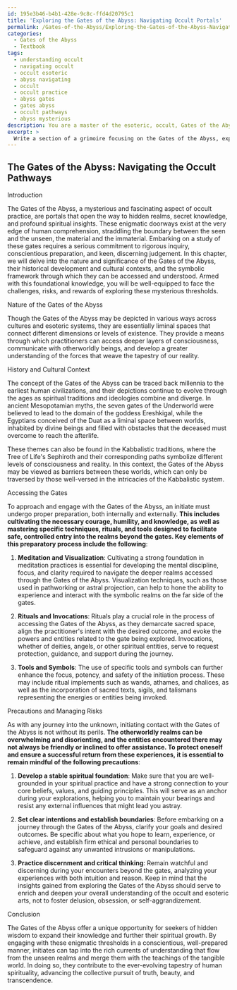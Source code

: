 ```yaml
---
id: 195e3b46-b4b1-428e-9c8c-ffd4d20795c1
title: 'Exploring the Gates of the Abyss: Navigating Occult Portals'
permalink: /Gates-of-the-Abyss/Exploring-the-Gates-of-the-Abyss-Navigating-Occult-Portals/
categories:
  - Gates of the Abyss
  - Textbook
tags:
  - understanding occult
  - navigating occult
  - occult esoteric
  - abyss navigating
  - occult
  - occult practice
  - abyss gates
  - gates abyss
  - occult pathways
  - abyss mysterious
description: You are a master of the esoteric, occult, Gates of the Abyss and education, you have written many textbooks on the subject in ways that provide students with rich and deep understanding of the subject. You are being asked to write textbook-like sections on a topic and you do it with full context, explainability, and reliability in accuracy to the true facts of the topic at hand, in a textbook style that a student would easily be able to learn from, in a rich, engaging, and contextual way. Always include relevant context (such as formulas and history), related concepts, and in a way that someone can gain deep insights from.
excerpt: > 
  Write a section of a grimoire focusing on the Gates of the Abyss, exploring their nature, history, symbolism, and methods to access them. Include any precautions, rituals, and tools that an initiate must be aware of in order to safely navigate these gates. Provide insights on managing potential risks and how this knowledge can contribute to an individual's overall understanding of the occult and esoteric arts.
---
```


## The Gates of the Abyss: Navigating the Occult Pathways

Introduction

The Gates of the Abyss, a mysterious and fascinating aspect of occult practice, are portals that open the way to hidden realms, secret knowledge, and profound spiritual insights. These enigmatic doorways exist at the very edge of human comprehension, straddling the boundary between the seen and the unseen, the material and the immaterial. Embarking on a study of these gates requires a serious commitment to rigorous inquiry, conscientious preparation, and keen, discerning judgement. In this chapter, we will delve into the nature and significance of the Gates of the Abyss, their historical development and cultural contexts, and the symbolic framework through which they can be accessed and understood. Armed with this foundational knowledge, you will be well-equipped to face the challenges, risks, and rewards of exploring these mysterious thresholds.

Nature of the Gates of the Abyss

Though the Gates of the Abyss may be depicted in various ways across cultures and esoteric systems, they are essentially liminal spaces that connect different dimensions or levels of existence. They provide a means through which practitioners can access deeper layers of consciousness, communicate with otherworldly beings, and develop a greater understanding of the forces that weave the tapestry of our reality.

History and Cultural Context

The concept of the Gates of the Abyss can be traced back millennia to the earliest human civilizations, and their depictions continue to evolve through the ages as spiritual traditions and ideologies combine and diverge. In ancient Mesopotamian myths, the seven gates of the Underworld were believed to lead to the domain of the goddess Ereshkigal, while the Egyptians conceived of the Duat as a liminal space between worlds, inhabited by divine beings and filled with obstacles that the deceased must overcome to reach the afterlife.

These themes can also be found in the Kabbalistic traditions, where the Tree of Life's Sephiroth and their corresponding paths symbolize different levels of consciousness and reality. In this context, the Gates of the Abyss may be viewed as barriers between these worlds, which can only be traversed by those well-versed in the intricacies of the Kabbalistic system.

Accessing the Gates

To approach and engage with the Gates of the Abyss, an initiate must undergo proper preparation, both internally and externally. **This includes cultivating the necessary courage, humility, and knowledge, as well as mastering specific techniques, rituals, and tools designed to facilitate safe, controlled entry into the realms beyond the gates. Key elements of this preparatory process include the following**:

1. ****Meditation and Visualization****: Cultivating a strong foundation in meditation practices is essential for developing the mental discipline, focus, and clarity required to navigate the deeper realms accessed through the Gates of the Abyss. Visualization techniques, such as those used in pathworking or astral projection, can help to hone the ability to experience and interact with the symbolic realms on the far side of the gates.

2. ****Rituals and Invocations****: Rituals play a crucial role in the process of accessing the Gates of the Abyss, as they demarcate sacred space, align the practitioner's intent with the desired outcome, and evoke the powers and entities related to the gate being explored. Invocations, whether of deities, angels, or other spiritual entities, serve to request protection, guidance, and support during the journey.

3. ****Tools and Symbols****: The use of specific tools and symbols can further enhance the focus, potency, and safety of the initiation process. These may include ritual implements such as wands, athames, and chalices, as well as the incorporation of sacred texts, sigils, and talismans representing the energies or entities being invoked.

Precautions and Managing Risks

As with any journey into the unknown, initiating contact with the Gates of the Abyss is not without its perils. **The otherworldly realms can be overwhelming and disorienting, and the entities encountered there may not always be friendly or inclined to offer assistance. To protect oneself and ensure a successful return from these experiences, it is essential to remain mindful of the following precautions**:

1. ****Develop a stable spiritual foundation****: Make sure that you are well-grounded in your spiritual practice and have a strong connection to your core beliefs, values, and guiding principles. This will serve as an anchor during your explorations, helping you to maintain your bearings and resist any external influences that might lead you astray.

2. ****Set clear intentions and establish boundaries****: Before embarking on a journey through the Gates of the Abyss, clarify your goals and desired outcomes. Be specific about what you hope to learn, experience, or achieve, and establish firm ethical and personal boundaries to safeguard against any unwanted intrusions or manipulations.

3. ****Practice discernment and critical thinking****: Remain watchful and discerning during your encounters beyond the gates, analyzing your experiences with both intuition and reason. Keep in mind that the insights gained from exploring the Gates of the Abyss should serve to enrich and deepen your overall understanding of the occult and esoteric arts, not to foster delusion, obsession, or self-aggrandizement.

Conclusion

The Gates of the Abyss offer a unique opportunity for seekers of hidden wisdom to expand their knowledge and further their spiritual growth. By engaging with these enigmatic thresholds in a conscientious, well-prepared manner, initiates can tap into the rich currents of understanding that flow from the unseen realms and merge them with the teachings of the tangible world. In doing so, they contribute to the ever-evolving tapestry of human spirituality, advancing the collective pursuit of truth, beauty, and transcendence.
